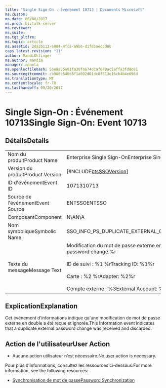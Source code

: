 ```yaml
---
title: "Single Sign-On : Événement 10713 | Documents Microsoft"
ms.custom: 
ms.date: 06/08/2017
ms.prod: biztalk-server
ms.reviewer: 
ms.suite: 
ms.tgt_pltfrm: 
ms.topic: article
ms.assetid: 2da2b112-6884-4fca-a9b6-d1f65aeccd80
caps.latest.revision: "11"
author: MandiOhlinger
ms.author: mandia
manager: anneta
ms.openlocfilehash: 5be9a55a81fa30fa674dcaf640ac1affa3fd8c81
ms.sourcegitcommit: cb908c540d8f1a692d01dc8f313e16cb4b4e696d
ms.translationtype: MT
ms.contentlocale: fr-FR
ms.lasthandoff: 09/20/2017
---
```

# <a name="single-sign-on-event-10713"></a><span data-ttu-id="4a993-102">Single Sign-On : Événement 10713</span><span class="sxs-lookup"><span data-stu-id="4a993-102">Single Sign-On: Event 10713</span></span>
## <a name="details"></a><span data-ttu-id="4a993-103">Détails</span><span class="sxs-lookup"><span data-stu-id="4a993-103">Details</span></span>  
  
|||  
|-|-|  
|<span data-ttu-id="4a993-104">Nom du produit</span><span class="sxs-lookup"><span data-stu-id="4a993-104">Product Name</span></span>|<span data-ttu-id="4a993-105">Enterprise Single Sign-On</span><span class="sxs-lookup"><span data-stu-id="4a993-105">Enterprise Single Sign-On</span></span>|  
|<span data-ttu-id="4a993-106">Version du produit</span><span class="sxs-lookup"><span data-stu-id="4a993-106">Product Version</span></span>|[!INCLUDE[btsSSOVersion](../includes/btsssoversion-md.md)]|  
|<span data-ttu-id="4a993-107">ID d'événement</span><span class="sxs-lookup"><span data-stu-id="4a993-107">Event ID</span></span>|<span data-ttu-id="4a993-108">10713</span><span class="sxs-lookup"><span data-stu-id="4a993-108">10713</span></span>|  
|<span data-ttu-id="4a993-109">Source de l'événement</span><span class="sxs-lookup"><span data-stu-id="4a993-109">Event Source</span></span>|<span data-ttu-id="4a993-110">ENTSSO</span><span class="sxs-lookup"><span data-stu-id="4a993-110">ENTSSO</span></span>|  
|<span data-ttu-id="4a993-111">Composant</span><span class="sxs-lookup"><span data-stu-id="4a993-111">Component</span></span>|<span data-ttu-id="4a993-112">N\A</span><span class="sxs-lookup"><span data-stu-id="4a993-112">N\A</span></span>|  
|<span data-ttu-id="4a993-113">Nom symbolique</span><span class="sxs-lookup"><span data-stu-id="4a993-113">Symbolic Name</span></span>|<span data-ttu-id="4a993-114">SSO_INFO_PS_DUPLICATE_EXTERNAL_CHANGE</span><span class="sxs-lookup"><span data-stu-id="4a993-114">SSO_INFO_PS_DUPLICATE_EXTERNAL_CHANGE</span></span>|  
|<span data-ttu-id="4a993-115">Texte du message</span><span class="sxs-lookup"><span data-stu-id="4a993-115">Message Text</span></span>|<span data-ttu-id="4a993-116">Modification du mot de passe externe en double supprimée.%r</span><span class="sxs-lookup"><span data-stu-id="4a993-116">Suppressed duplicate external password change.%r</span></span><br /><br /> <span data-ttu-id="4a993-117">ID de suivi : %1 %r</span><span class="sxs-lookup"><span data-stu-id="4a993-117">Tracking ID: %1%r</span></span><br /><br /> <span data-ttu-id="4a993-118">Carte : %2 %r</span><span class="sxs-lookup"><span data-stu-id="4a993-118">Adapter: %2%r</span></span><br /><br /> <span data-ttu-id="4a993-119">Compte externe : %3</span><span class="sxs-lookup"><span data-stu-id="4a993-119">External Account: %3</span></span>|  
  
## <a name="explanation"></a><span data-ttu-id="4a993-120">Explication</span><span class="sxs-lookup"><span data-stu-id="4a993-120">Explanation</span></span>  
 <span data-ttu-id="4a993-121">Cet événement d'informations indique qu'une modification de mot de passe externe en double a été reçue et ignorée.</span><span class="sxs-lookup"><span data-stu-id="4a993-121">This Information event indicates that a duplicate external password change was received and discarded.</span></span>  
  
## <a name="user-action"></a><span data-ttu-id="4a993-122">Action de l'utilisateur</span><span class="sxs-lookup"><span data-stu-id="4a993-122">User Action</span></span>  
  
-   <span data-ttu-id="4a993-123">Aucune action utilisateur n’est nécessaire.</span><span class="sxs-lookup"><span data-stu-id="4a993-123">No user action is necessary.</span></span>  
  
 <span data-ttu-id="4a993-124">Pour plus d'informations, consultez les ressources ci-dessous.</span><span class="sxs-lookup"><span data-stu-id="4a993-124">For more information, see the following resources:</span></span>  
  
-   [<span data-ttu-id="4a993-125">Synchronisation de mot de passe</span><span class="sxs-lookup"><span data-stu-id="4a993-125">Password Synchronization</span></span>](../core/password-synchronization2.md)